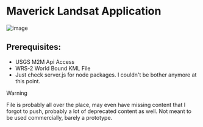 # Maverick Landsat Application

![image](https://github.com/user-attachments/assets/e25d50a4-70be-4069-9653-7c63c3f37aab)

## Prerequisites:

- USGS M2M Api Access
- WRS-2 World Bound KML File
- Just check server.js for node packages. I couldn't be bother anymore at this point.


> [!WARNING]
> File is probably all over the place, may even have missing content that I forgot to push, probably a lot of deprecated content as well. Not meant to be used commercially, barely a prototype.
